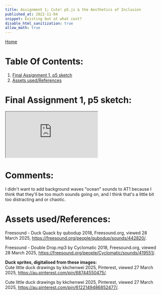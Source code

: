 ```yaml
---
title: Assignment 1; Cute! p5.js & the Aesthetics of Inclusion
published_at: 2022-11-04
snippet: Existing but at what cost?
disable_html_sanitization: true
allow_math: true
---
```


[Home](https://cclanchublo6.deno.dev/)

# Table Of Contents:

1. [Final Assignment 1, p5 sketch](https://cclanchublo6.deno.dev/AT1-blog#final-assignment-1-p5-sketch)
2. [Assets used/References](https://cclanchublo6.deno.dev/AT1-blog#assets-usedreferences)

# Final Assignment 1, p5 sketch:

<iframe id="AT1_Final" src="https://editor.p5js.org/Lanchu2hen9/full/zLMTUaI1_"></iframe>

<script type="module">

    const iframe  = document.getElementById (`AT1_Final`)
    iframe.width = 500;
    iframe.height = 500;

</script>

# Comments:

I didn't want to add background waves "ocean" sounds to AT1 because I think that they'll be too much sounds going on, and I think that's a little bit too distracting and or chaotic.

# Assets used/References:

Freesound - Duck Quack by qubodup 2018, Freesound.org, viewed 28 March 2025, <https://freesound.org/people/qubodup/sounds/442820/>.

Freesound - Double Drop.mp3 by Cyclomatic 2018, Freesound.org, viewed 28 March 2025, <https://freesound.org/people/Cyclomatic/sounds/419551/>.

**Duck sprites, digitalised from these images:**  
Cute little duck drawings by kkchenwei 2025, Pinterest, viewed 27 March 2025, <https://au.pinterest.com/pin/68744550475/>.

Cute little duck drawings by kkchenwei 2025, Pinterest, viewed 27 March 2025, <https://au.pinterest.com/pin/6122149486852477/>.
